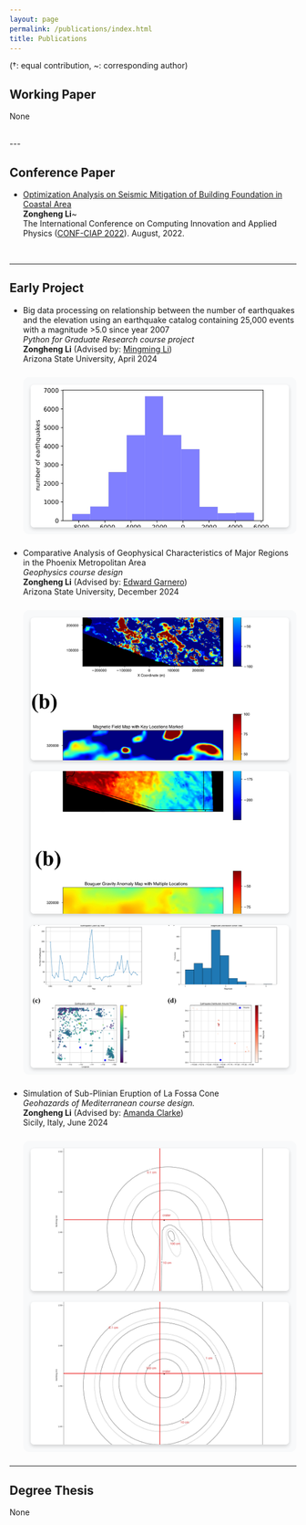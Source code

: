 ```yaml
---
layout: page
permalink: /publications/index.html
title: Publications
---
```

<style>
/* === 图片网格系统 === */
.img-grid {
    display: grid;
    grid-template-columns: repeat(auto-fit, minmax(400px, 1fr));
    gap: 1.2rem;
    margin: 1.5rem 0;
    padding: 0.8rem;
    background-color: #f8f9fa;
    border-radius: 10px;
}

.img-grid img {
    width: 200%;
    height: 250px;
    object-fit: cover;
    border-radius: 6px;
    box-shadow: 0 3px 6px rgba(0,0,0,0.16);
    transition: transform 0.3s ease;
}

.img-grid img:hover {
    transform: translateY(-3px);
    box-shadow: 0 6px 12px rgba(0,0,0,0.2);
}

@media (max-width: 768px) {
    .img-grid {
        grid-template-columns: 1fr;
        gap: 1rem;
    }
    .img-grid img {
        height: 160px;
    }
}
</style>

(†: equal contribution, ~: corresponding author)

## Working Paper

None

<br>
---

## Conference Paper

- [Optimization Analysis on Seismic Mitigation of Building Foundation in Coastal Area](https://iopscience.iop.org/article/10.1088/1742-6596/2386/1/012055)<br>**Zongheng Li**~<br>The International Conference on Computing Innovation and Applied Physics ([CONF-CIAP 2022](https://2022.confciap.org/)). August, 2022.

<br>


---

## Early Project

- Big data processing on relationship between the number of earthquakes and the elevation using an earthquake catalog containing 25,000 events with a magnitude >5.0 since year 2007  
  *Python for Graduate Research course project*  
  **Zongheng Li** (Advised by: [Mingming Li](https://search.asu.edu/profile/1558323))  
  Arizona State University, April 2024
  <div class="img-grid">
    <img src="/images/ses494personal.jpg">
  </div>

- Comparative Analysis of Geophysical Characteristics of Major Regions in the Phoenix Metropolitan Area  
  *Geophysics course design*  
  **Zongheng Li** (Advised by: [Edward Garnero](https://search.asu.edu/profile/216280))  
  Arizona State University, December 2024
  <div class="img-grid">
    <img src="/images/Aeromagnetic2.jpg">
    <img src="/images/Bouguer2.jpg">
    <img src="/images/EQstatistics.jpg">
  </div>

- Simulation of Sub-Plinian Eruption of La Fossa Cone   
  *Geohazards of Mediterranean course design.*  
  **Zongheng Li** (Advised by: [Amanda Clarke](https://search.asu.edu/profile/499877))  
  Sicily, Italy, June 2024
  
  <div class="img-grid">
    <img src="/images/ash.jpg">
    <img src="/images/pumice.jpg">
  </div>

---

## Degree Thesis

None

<br>